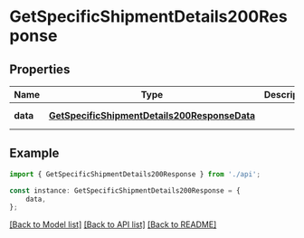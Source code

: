 # GetSpecificShipmentDetails200Response


## Properties

Name | Type | Description | Notes
------------ | ------------- | ------------- | -------------
**data** | [**GetSpecificShipmentDetails200ResponseData**](GetSpecificShipmentDetails200ResponseData.md) |  | [default to undefined]

## Example

```typescript
import { GetSpecificShipmentDetails200Response } from './api';

const instance: GetSpecificShipmentDetails200Response = {
    data,
};
```

[[Back to Model list]](../README.md#documentation-for-models) [[Back to API list]](../README.md#documentation-for-api-endpoints) [[Back to README]](../README.md)
